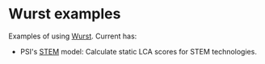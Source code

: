 # Wurst examples

Examples of using [Wurst](https://github.com/IndEcol/wurst). Current has:

* PSI's [STEM](https://www.psi.ch/eem/stem) model: Calculate static LCA scores for STEM technologies.
